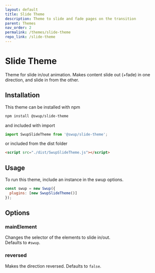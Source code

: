 ```yaml
---
layout: default
title: Slide Theme
description: Theme to slide and fade pages on the transition
parent: Themes
nav_order: 2
permalink: /themes/slide-theme
repo_link: /slide-theme
---
```


# Slide Theme
Theme for slide in/out animation. Makes content slide out (+fade) in one direction, and slide in from the other.

## Installation

This theme can be installed with npm

```bash
npm install @swup/slide-theme
```

and included with import

```javascript
import SwupSlideTheme from '@swup/slide-theme';
```

or included from the dist folder

```html
<script src="./dist/SwupSlideTheme.js"></script>
```

## Usage

To run this theme, include an instance in the swup options.

```javascript
const swup = new Swup({
  plugins: [new SwupSlideTheme()]
});
```

## Options
### mainElement 
Changes the selector of the elements to slide in/out.  
Defaults to `#swup`.

### reversed
Makes the direction reversed. 
Defaults to `false`. 

